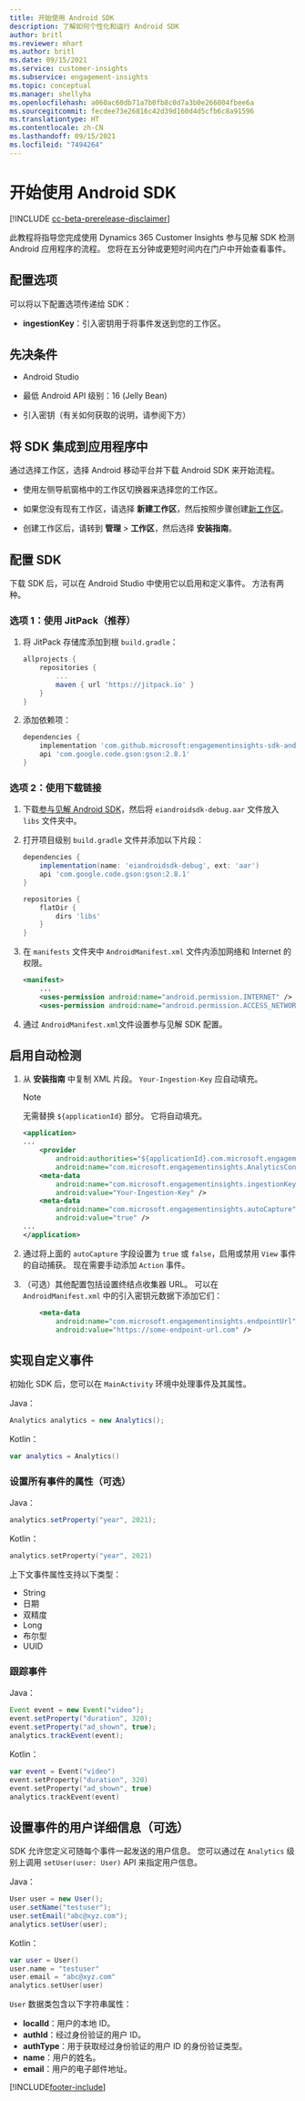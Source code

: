 ```yaml
---
title: 开始使用 Android SDK
description: 了解如何个性化和运行 Android SDK
author: britl
ms.reviewer: mhart
ms.author: britl
ms.date: 09/15/2021
ms.service: customer-insights
ms.subservice: engagement-insights
ms.topic: conceptual
ms.manager: shellyha
ms.openlocfilehash: a060ac60db71a7b0fb8c0d7a3b0e266004fbee6a
ms.sourcegitcommit: fecdee73e26816c42d39d160d4d5cfb6c8a91596
ms.translationtype: HT
ms.contentlocale: zh-CN
ms.lasthandoff: 09/15/2021
ms.locfileid: "7494264"
---
```

# <a name="get-started-with-the-android-sdk"></a>开始使用 Android SDK

[!INCLUDE [cc-beta-prerelease-disclaimer](includes/cc-beta-prerelease-disclaimer.md)]

此教程将指导您完成使用 Dynamics 365 Customer Insights 参与见解 SDK 检测 Android 应用程序的流程。 您将在五分钟或更短时间内在门户中开始查看事件。

## <a name="configuration-options"></a>配置选项
可以将以下配置选项传递给 SDK：

- **ingestionKey**：引入密钥用于将事件发送到您的工作区。

## <a name="prerequisites"></a>先决条件

- Android Studio

- 最低 Android API 级别：16 (Jelly Bean)

- 引入密钥（有关如何获取的说明，请参阅下方）

## <a name="integrate-the-sdk-into-your-application"></a>将 SDK 集成到应用程序中
通过选择工作区，选择 Android 移动平台并下载 Android SDK 来开始流程。

- 使用左侧导航窗格中的工作区切换器来选择您的工作区。

- 如果您没有现有工作区，请选择 **新建工作区**，然后按照步骤创建[新工作区](create-workspace.md)。

- 创建工作区后，请转到 **管理** > **工作区**，然后选择 **安装指南**。 

## <a name="configure-the-sdk"></a>配置 SDK

下载 SDK 后，可以在 Android Studio 中使用它以启用和定义事件。 方法有两种。
### <a name="option-1-using-jitpack-recommended"></a>选项 1：使用 JitPack（推荐）
1. 将 JitPack 存储库添加到根 `build.gradle`：
    ```gradle
    allprojects {
        repositories {
            ...
            maven { url 'https://jitpack.io' }
        }
    }
    ```

1. 添加依赖项：
    ```gradle
    dependencies {
        implementation 'com.github.microsoft:engagementinsights-sdk-android:1.0.0'
        api 'com.google.code.gson:gson:2.8.1'
    }
    ```

### <a name="option-2-using-download-link"></a>选项 2：使用下载链接
1. 下载[参与见解 Android SDK](https://download.pi.dynamics.com/sdk/EI-SDKs/ei-android-sdk.zip)，然后将 `eiandroidsdk-debug.aar` 文件放入 `libs` 文件夹中。

1. 打开项目级别 `build.gradle` 文件并添加以下片段：
    ```gradle
    dependencies {
        implementation(name: 'eiandroidsdk-debug', ext: 'aar')
        api 'com.google.code.gson:gson:2.8.1'
    }

    repositories {
        flatDir {
            dirs 'libs'
        }
    }
    ```

1. 在 `manifests` 文件夹中 `AndroidManifest.xml` 文件内添加网络和 Internet 的权限。 
    ```xml
    <manifest>
        ...
        <uses-permission android:name="android.permission.INTERNET" />
        <uses-permission android:name="android.permission.ACCESS_NETWORK_STATE" />
    ```
    
1. 通过  `AndroidManifest.xml`文件设置参与见解 SDK 配置。 

## <a name="enable-auto-instrumentation"></a>启用自动检测
1. 从 **安装指南** 中复制 XML 片段。 `Your-Ingestion-Key` 应自动填充。

   > [!NOTE]
   > 无需替换 `${applicationId}` 部分。 它将自动填充。
   

   ```xml
   <application>
   ...
       <provider
           android:authorities="${applicationId}.com.microsoft.engagementinsights.AnalyticsContentProvider"
           android:name="com.microsoft.engagementinsights.AnalyticsContentProvider" />
       <meta-data
           android:name="com.microsoft.engagementinsights.ingestionKey"
           android:value="Your-Ingestion-Key" />
       <meta-data
           android:name="com.microsoft.engagementinsights.autoCapture"
           android:value="true" />
   ...
   </application>
   ```

1. 通过将上面的 `autoCapture` 字段设置为 `true` 或 `false`，启用或禁用 `View` 事件的自动捕获。 现在需要手动添加 `Action` 事件。

1. （可选）其他配置包括设置终结点收集器 URL。 可以在 `AndroidManifest.xml` 中的引入密钥元数据下添加它们：
    ```xml
        <meta-data
            android:name="com.microsoft.engagementinsights.endpointUrl"
            android:value="https://some-endpoint-url.com" />
    ```

## <a name="implement-custom-events"></a>实现自定义事件

初始化 SDK 后，您可以在 `MainActivity` 环境中处理事件及其属性。

    
Java：
```java
Analytics analytics = new Analytics();
```

Kotlin：
```kotlin
var analytics = Analytics()
```

### <a name="set-property-for-all-events-optional"></a>设置所有事件的属性（可选）
    
Java：
```java
analytics.setProperty("year", 2021);
```

Kotlin：
```kotlin
analytics.setProperty("year", 2021)
```

上下文事件属性支持以下类型：
- String
- 日期
- 双精度
- Long
- 布尔型
- UUID

### <a name="track-an-event"></a>跟踪事件

Java：
```java
Event event = new Event("video");
event.setProperty("duration", 320);
event.setProperty("ad_shown", true);
analytics.trackEvent(event);
```

Kotlin：
```kotlin
var event = Event("video")
event.setProperty("duration", 320)
event.setProperty("ad_shown", true)
analytics.trackEvent(event)
```

## <a name="set-user-details-for-your-event-optional"></a>设置事件的用户详细信息（可选）

SDK 允许您定义可随每个事件一起发送的用户信息。 您可以通过在 `Analytics` 级别上调用 `setUser(user: User)` API 来指定用户信息。

Java：
```java
User user = new User();
user.setName("testuser");
user.setEmail("abc@xyz.com");
analytics.setUser(user);
```

Kotlin：
```kotlin
var user = User()
user.name = "testuser"
user.email = "abc@xyz.com"
analytics.setUser(user)
```

`User` 数据类包含以下字符串属性：

- **localId**：用户的本地 ID。
- **authId**：经过身份验证的用户 ID。
- **authType**：用于获取经过身份验证的用户 ID 的身份验证类型。
- **name**：用户的姓名。
- **email**：用户的电子邮件地址。

[!INCLUDE[footer-include](../includes/footer-banner.md)]
